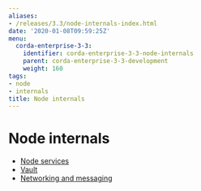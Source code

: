 ```yaml
---
aliases:
- /releases/3.3/node-internals-index.html
date: '2020-01-08T09:59:25Z'
menu:
  corda-enterprise-3-3:
    identifier: corda-enterprise-3-3-node-internals
    parent: corda-enterprise-3-3-development
    weight: 160
tags:
- node
- internals
title: Node internals
---
```



# Node internals



* [Node services](node-services.md)
* [Vault](vault.md)
* [Networking and messaging](messaging.md)



